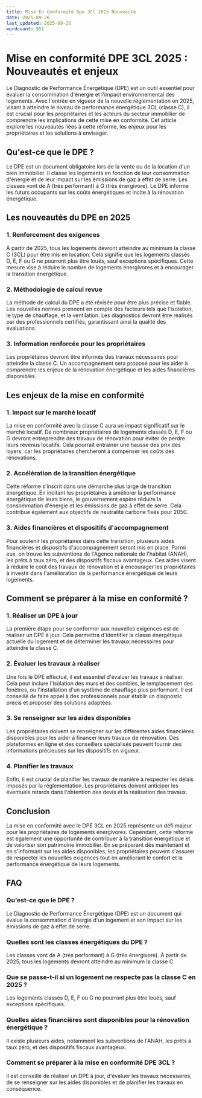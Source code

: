 ```yaml
---
title: Mise En Conformité Dpe 3Cl 2025 Nouveauté
date: 2025-09-26
last_updated: 2025-09-26
wordcount: 951
---
```


# Mise en conformité DPE 3CL 2025 : Nouveautés et enjeux

Le Diagnostic de Performance Énergétique (DPE) est un outil essentiel pour évaluer la consommation d'énergie et l'impact environnemental des logements. Avec l'entrée en vigueur de la nouvelle réglementation en 2025, visant à atteindre le niveau de performance énergétique 3CL (classe C), il est crucial pour les propriétaires et les acteurs du secteur immobilier de comprendre les implications de cette mise en conformité. Cet article explore les nouveautés liées à cette réforme, les enjeux pour les propriétaires et les solutions à envisager.

## Qu'est-ce que le DPE ?

Le DPE est un document obligatoire lors de la vente ou de la location d'un bien immobilier. Il classe les logements en fonction de leur consommation d'énergie et de leur impact sur les émissions de gaz à effet de serre. Les classes vont de A (très performant) à G (très énergivore). Le DPE informe les futurs occupants sur les coûts énergétiques et incite à la rénovation énergétique.

## Les nouveautés du DPE en 2025

### 1. Renforcement des exigences

À partir de 2025, tous les logements devront atteindre au minimum la classe C (3CL) pour être mis en location. Cela signifie que les logements classés D, E, F ou G ne pourront plus être loués, sauf exceptions spécifiques. Cette mesure vise à réduire le nombre de logements énergivores et à encourager la transition énergétique.

### 2. Méthodologie de calcul revue

La méthode de calcul du DPE a été révisée pour être plus précise et fiable. Les nouvelles normes prennent en compte des facteurs tels que l'isolation, le type de chauffage, et la ventilation. Les diagnostics devront être réalisés par des professionnels certifiés, garantissant ainsi la qualité des évaluations.

### 3. Information renforcée pour les propriétaires

Les propriétaires devront être informés des travaux nécessaires pour atteindre la classe C. Un accompagnement sera proposé pour les aider à comprendre les enjeux de la rénovation énergétique et les aides financières disponibles.

## Les enjeux de la mise en conformité

### 1. Impact sur le marché locatif

La mise en conformité avec la classe C aura un impact significatif sur le marché locatif. De nombreux propriétaires de logements classés D, E, F ou G devront entreprendre des travaux de rénovation pour éviter de perdre leurs revenus locatifs. Cela pourrait entraîner une hausse des prix des loyers, car les propriétaires chercheront à compenser les coûts des rénovations.

### 2. Accélération de la transition énergétique

Cette réforme s'inscrit dans une démarche plus large de transition énergétique. En incitant les propriétaires à améliorer la performance énergétique de leurs biens, le gouvernement espère réduire la consommation d'énergie et les émissions de gaz à effet de serre. Cela contribue également aux objectifs de neutralité carbone fixés pour 2050.

### 3. Aides financières et dispositifs d'accompagnement

Pour soutenir les propriétaires dans cette transition, plusieurs aides financières et dispositifs d'accompagnement seront mis en place. Parmi eux, on trouve les subventions de l'Agence nationale de l'habitat (ANAH), les prêts à taux zéro, et des dispositifs fiscaux avantageux. Ces aides visent à réduire le coût des travaux de rénovation et à encourager les propriétaires à investir dans l'amélioration de la performance énergétique de leurs logements.

## Comment se préparer à la mise en conformité ?

### 1. Réaliser un DPE à jour

La première étape pour se conformer aux nouvelles exigences est de réaliser un DPE à jour. Cela permettra d'identifier la classe énergétique actuelle du logement et de déterminer les travaux nécessaires pour atteindre la classe C.

### 2. Évaluer les travaux à réaliser

Une fois le DPE effectué, il est essentiel d'évaluer les travaux à réaliser. Cela peut inclure l'isolation des murs et des combles, le remplacement des fenêtres, ou l'installation d'un système de chauffage plus performant. Il est conseillé de faire appel à des professionnels pour établir un diagnostic précis et proposer des solutions adaptées.

### 3. Se renseigner sur les aides disponibles

Les propriétaires doivent se renseigner sur les différentes aides financières disponibles pour les aider à financer leurs travaux de rénovation. Des plateformes en ligne et des conseillers spécialisés peuvent fournir des informations précieuses sur les dispositifs en vigueur.

### 4. Planifier les travaux

Enfin, il est crucial de planifier les travaux de manière à respecter les délais imposés par la réglementation. Les propriétaires doivent anticiper les éventuels retards dans l'obtention des devis et la réalisation des travaux.

## Conclusion

La mise en conformité avec le DPE 3CL en 2025 représente un défi majeur pour les propriétaires de logements énergivores. Cependant, cette réforme est également une opportunité de contribuer à la transition énergétique et de valoriser son patrimoine immobilier. En se préparant dès maintenant et en s'informant sur les aides disponibles, les propriétaires peuvent s'assurer de respecter les nouvelles exigences tout en améliorant le confort et la performance énergétique de leurs logements.

## FAQ

### Qu'est-ce que le DPE ?

Le Diagnostic de Performance Énergétique (DPE) est un document qui évalue la consommation d'énergie d'un logement et son impact sur les émissions de gaz à effet de serre.

### Quelles sont les classes énergétiques du DPE ?

Les classes vont de A (très performant) à G (très énergivore). À partir de 2025, tous les logements devront atteindre au minimum la classe C.

### Que se passe-t-il si un logement ne respecte pas la classe C en 2025 ?

Les logements classés D, E, F ou G ne pourront plus être loués, sauf exceptions spécifiques.

### Quelles aides financières sont disponibles pour la rénovation énergétique ?

Il existe plusieurs aides, notamment les subventions de l'ANAH, les prêts à taux zéro, et des dispositifs fiscaux avantageux.

### Comment se préparer à la mise en conformité DPE 3CL ?

Il est conseillé de réaliser un DPE à jour, d'évaluer les travaux nécessaires, de se renseigner sur les aides disponibles et de planifier les travaux en conséquence.